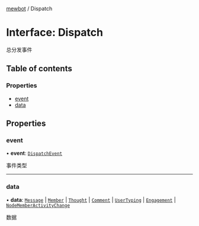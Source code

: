 [mewbot](../README.md) / Dispatch

# Interface: Dispatch

总分发事件

## Table of contents

### Properties

- [event](Dispatch.md#event)
- [data](Dispatch.md#data)

## Properties

### event

• **event**: [`DispatchEvent`](../enums/DispatchEvent.md)

事件类型

___

### data

• **data**: [`Message`](Message.md) \| [`Member`](Member.md) \| [`Thought`](Thought.md) \| [`Comment`](Comment.md) \| [`UserTyping`](UserTyping.md) \| [`Engagement`](Engagement.md) \| [`NodeMemberActivityChange`](NodeMemberActivityChange.md)

数据
